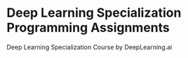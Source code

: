 # Deep Learning Specialization Programming Assignments
Deep Learning Specialization Course by <a>DeepLearning.ai</a>


